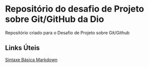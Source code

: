# Repositório do desafio de Projeto sobre Git/GitHub da Dio
Repositório criado para o Desafio de Projeto sobre Git/Github

## Links Úteis
[Sintaxe Básica Markdown](https://www.mardownguide.org/basic-syntax/)
